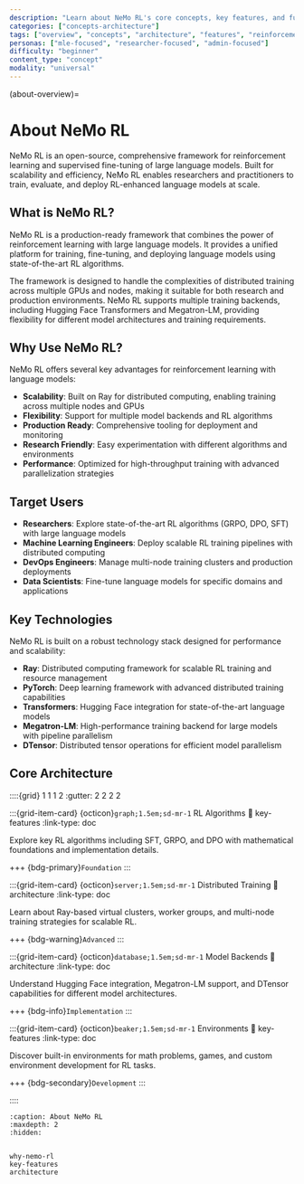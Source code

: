 ```yaml
---
description: "Learn about NeMo RL's core concepts, key features, and fundamental architecture for reinforcement learning with large language models"
categories: ["concepts-architecture"]
tags: ["overview", "concepts", "architecture", "features", "reinforcement-learning", "distributed", "large-language-models"]
personas: ["mle-focused", "researcher-focused", "admin-focused"]
difficulty: "beginner"
content_type: "concept"
modality: "universal"
---
```


(about-overview)=
# About NeMo RL

NeMo RL is an open-source, comprehensive framework for reinforcement learning and supervised fine-tuning of large language models. Built for scalability and efficiency, NeMo RL enables researchers and practitioners to train, evaluate, and deploy RL-enhanced language models at scale.

## What is NeMo RL?

NeMo RL is a production-ready framework that combines the power of reinforcement learning with large language models. It provides a unified platform for training, fine-tuning, and deploying language models using state-of-the-art RL algorithms.

The framework is designed to handle the complexities of distributed training across multiple GPUs and nodes, making it suitable for both research and production environments. NeMo RL supports multiple training backends, including Hugging Face Transformers and Megatron-LM, providing flexibility for different model architectures and training requirements.

## Why Use NeMo RL?

NeMo RL offers several key advantages for reinforcement learning with language models:

- **Scalability**: Built on Ray for distributed computing, enabling training across multiple nodes and GPUs
- **Flexibility**: Support for multiple model backends and RL algorithms
- **Production Ready**: Comprehensive tooling for deployment and monitoring
- **Research Friendly**: Easy experimentation with different algorithms and environments
- **Performance**: Optimized for high-throughput training with advanced parallelization strategies

## Target Users

- **Researchers**: Explore state-of-the-art RL algorithms (GRPO, DPO, SFT) with large language models
- **Machine Learning Engineers**: Deploy scalable RL training pipelines with distributed computing
- **DevOps Engineers**: Manage multi-node training clusters and production deployments
- **Data Scientists**: Fine-tune language models for specific domains and applications

## Key Technologies

NeMo RL is built on a robust technology stack designed for performance and scalability:

- **Ray**: Distributed computing framework for scalable RL training and resource management
- **PyTorch**: Deep learning framework with advanced distributed training capabilities
- **Transformers**: Hugging Face integration for state-of-the-art language models
- **Megatron-LM**: High-performance training backend for large models with pipeline parallelism
- **DTensor**: Distributed tensor operations for efficient model parallelism

## Core Architecture

::::{grid} 1 1 1 2
:gutter: 2 2 2 2

:::{grid-item-card} {octicon}`graph;1.5em;sd-mr-1` RL Algorithms
:link: key-features
:link-type: doc

Explore key RL algorithms including SFT, GRPO, and DPO with mathematical foundations and implementation details.

+++
{bdg-primary}`Foundation`
:::

:::{grid-item-card} {octicon}`server;1.5em;sd-mr-1` Distributed Training
:link: architecture
:link-type: doc

Learn about Ray-based virtual clusters, worker groups, and multi-node training strategies for scalable RL.

+++
{bdg-warning}`Advanced`
:::

:::{grid-item-card} {octicon}`database;1.5em;sd-mr-1` Model Backends
:link: architecture
:link-type: doc

Understand Hugging Face integration, Megatron-LM support, and DTensor capabilities for different model architectures.

+++
{bdg-info}`Implementation`
:::

:::{grid-item-card} {octicon}`beaker;1.5em;sd-mr-1` Environments
:link: key-features
:link-type: doc

Discover built-in environments for math problems, games, and custom environment development for RL tasks.

+++
{bdg-secondary}`Development`
:::

::::

```{toctree}
:caption: About NeMo RL
:maxdepth: 2
:hidden:


why-nemo-rl
key-features
architecture
```
